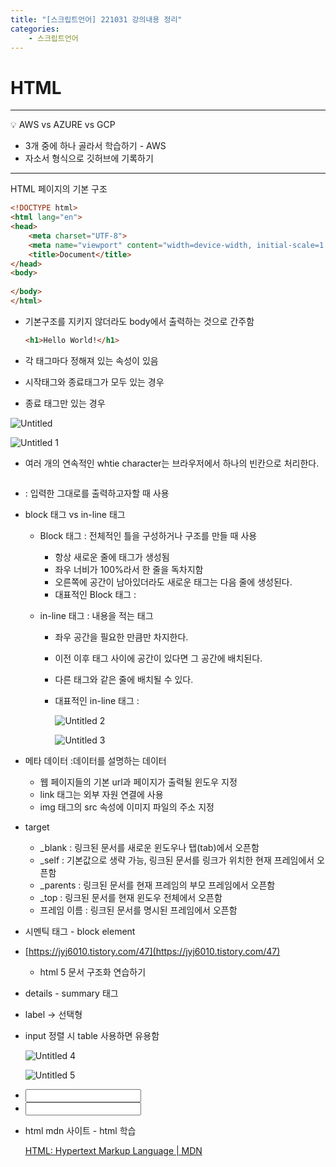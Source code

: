 ```yaml
---
title: "[스크립트언어] 221031 강의내용 정리"
categories: 
    - 스크립트언어
---
```


# HTML

---
💡 AWS vs AZURE vs GCP

- 3개 중에 하나 골라서 학습하기 - AWS
- 자소서 형식으로 깃허브에 기록하기
---

HTML 페이지의 기본 구조

```html
<!DOCTYPE html>
<html lang="en">
<head>
    <meta charset="UTF-8">
    <meta name="viewport" content="width=device-width, initial-scale=1.0">
    <title>Document</title>
</head>
<body>
    
</body>
</html>
```

- 기본구조를 지키지 않더라도 body에서 출력하는 것으로 간주함
    
    ```html
    <h1>Hello World!</h1>
    ```
    
- 각 태그마다 정해져 있는 속성이 있음
- 시작태그와 종료태그가 모두 있는 경우
- 종료 태그만 있는 경우

![Untitled](https://user-images.githubusercontent.com/106959823/202130520-cbad3951-7161-439f-ac5f-2251f2e78ddc.png)

![Untitled 1](https://user-images.githubusercontent.com/106959823/202130090-60ed2ab9-0fb1-4c98-8054-1174a9772ae4.png)

- 여러 개의 연속적인 whtie character는 브라우저에서 하나의 빈칸으로 처리한다.
- <pre></pre> : 입력한 그대로를 출력하고자할 때 사용
- block 태그 vs in-line 태그
    - Block 태그 : 전체적인 틀을 구성하거나 구조를 만들 때 사용
        - 항상 새로운 줄에 태그가 생성됨
        - 좌우 너비가 100%라서 한 줄을 독차지함
        - 오른쪽에 공간이 남아있더라도 새로운 태그는 다음 줄에 생성된다.
        - 대표적인 Block 태그 : <div>
        
    - in-line 태그 : 내용을 적는 태그
        - 좌우 공간을 필요한 만큼만 차지한다.
        - 이전 이후 태그 사이에 공간이 있다면 그 공간에 배치된다.
        - 다른 태그와 같은 줄에 배치될 수 있다.
        - 대표적인 in-line 태그 : <span>
            
            ![Untitled 2](https://user-images.githubusercontent.com/106959823/202130246-3c0ccd4e-1dd6-4e9d-9222-dc71fca4ea68.png)
            
            ![Untitled 3](https://user-images.githubusercontent.com/106959823/202130572-58738745-04ab-4444-88fe-e8163fd67ba7.png)
            
- 메타 데이터  :데이터를 설명하는 데이터
    - 웹 페이지들의 기본 url과 페이지가 출력될 윈도우 지정
    - link 태그는 외부 자원 연결에 사용
    - img 태그의 src 속성에 이미지 파일의 주소 지정
    
- target
    - _blank : 링크된 문서를 새로운 윈도우나 탭(tab)에서 오픈함
    - _self : 기본값으로 생략 가능, 링크된 문서를 링크가 위치한 현재 프레임에서 오픈함
    - _parents : 링크된 문서를 현재 프레임의 부모 프레임에서 오픈함
    - _top : 링크된 문서를 현재 윈도우 전체에서 오픈함
    - 프레임 이름 : 링크된 문서를 명시된 프레임에서 오픈함

- 시멘틱 태그 - block element
- [https://jyj6010.tistory.com/47](https://jyj6010.tistory.com/47)
    - html 5 문서 구조화 연습하기
- details - summary 태그
- label → 선택형
- input 정렬 시 table 사용하면 유용함
    
    ![Untitled 4](https://user-images.githubusercontent.com/106959823/202130631-93d2b02b-3f83-4ab3-85e5-44f0235f41e0.png)
    
    ![Untitled 5](https://user-images.githubusercontent.com/106959823/202130707-9e688000-4d56-41f9-9b7f-10ac28f8c58e.png)
    
- <input type=”number”>
- <input type=”range”>
- html mdn 사이트 - html 학습
    
    [HTML&colon; Hypertext Markup Language | MDN](https://developer.mozilla.org/ko/docs/Web/HTML)